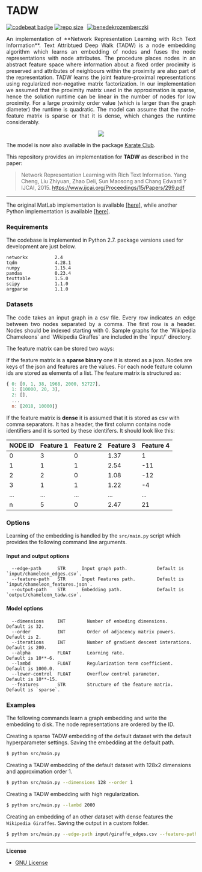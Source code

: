 TADW
============
[![codebeat badge](https://codebeat.co/badges/0ce9432b-8c6b-402d-9270-fbd5247106bf)](https://codebeat.co/projects/github-com-benedekrozemberczki-tadw-master) [![repo size](https://img.shields.io/github/repo-size/benedekrozemberczki/TADW.svg)](https://github.com/benedekrozemberczki/TADW/archive/master.zip)⠀[![benedekrozemberczki](https://img.shields.io/twitter/follow/benrozemberczki?style=social&logo=twitter)](https://twitter.com/intent/follow?screen_name=benrozemberczki)⠀⠀


<p align="justify">
An implementation of **Network Representation Learning with Rich Text Information**. Text Attribtued Deep Walk (TADW) is a node embedding algorithm which learns an embedding of nodes and fuses the node representations with node attributes. The procedure places nodes in an abstract feature space where information about a fixed order procimity is preserved and attributes of neighbours within the proximity are also part of the representation. TADW learns the joint feature-proximal representations using regularized non-negative matrix factorization. In our implementation we assumed that the proximity matrix used in the approximation is sparse, hence the solution runtime can be linear in the number of nodes for low proximity. For a large proximity order value (which is larger than the graph diameter) the runtime is quadratic. The model can assume that the node-feature matrix is sparse or that it is dense, which changes the runtime considerably. </p>
  
<div style="text-align:center"><img src ="fscnmf.png" ,width=720/></div>

The model is now also available in the package [Karate Club](https://github.com/benedekrozemberczki/karateclub).

This repository provides an implementation for **TADW** as described in the paper:
> Network Representation Learning with Rich Text Information.
> Yang Cheng, Liu Zhiyuan, Zhao Deli, Sun Maosong and Chang Edward Y
> IJCAI, 2015.
> https://www.ijcai.org/Proceedings/15/Papers/299.pdf

-------------------------------------

The original MatLab implementation is available [[here]](https://github.com/albertyang33/TADW), while another Python implementation is available [[here]](https://github.com/thunlp/OpenNE). 

### Requirements

The codebase is implemented in Python 2.7. package versions used for development are just below.
```
networkx          2.4
tqdm              4.28.1
numpy             1.15.4
pandas            0.23.4
texttable         1.5.0
scipy             1.1.0
argparse          1.1.0
```

### Datasets
<p align="justify">
The code takes an input graph in a csv file. Every row indicates an edge between two nodes separated by a comma. The first row is a header. Nodes should be indexed starting with 0. Sample graphs for the `Wikipedia Chameleons` and `Wikipedia Giraffes` are included in the  `input/` directory. </p>

The feature matrix can be stored two ways:

If the feature matrix is a **sparse binary** one it is stored as a json. Nodes are keys of the json and features are the values. For each node feature column ids are stored as elements of a list. The feature matrix is structured as:

```javascript
{ 0: [0, 1, 38, 1968, 2000, 52727],
  1: [10000, 20, 3],
  2: [],
  ...
  n: [2018, 10000]}
```
If the feature matrix is **dense** it is assumed that it is stored as csv with comma separators. It has a header, the first column contains node identifiers and it is sorted by these identifers. It should look like this:

| **NODE ID**| **Feature 1** | **Feature 2** | **Feature 3** | **Feature 4** |
| --- | --- | --- | --- |--- |
| 0 | 3 |0 |1.37 |1 |
| 1 | 1 |1 |2.54 |-11 |
| 2 | 2 |0 |1.08 |-12 |
| 3 | 1 |1 |1.22 |-4 |
| ... | ... |... |... |... |
| n | 5 |0 |2.47 |21 |

### Options

Learning of the embedding is handled by the `src/main.py` script which provides the following command line arguments.

#### Input and output options

```
  --edge-path      STR      Input graph path.           Default is `input/chameleon_edges.csv`.
  --feature-path   STR      Input Features path.        Default is `input/chameleon_features.json`.
  --output-path    STR      Embedding path.             Default is `output/chameleon_tadw.csv`.
```

#### Model options

```
  --dimensions     INT        Number of embeding dimensions.                     Default is 32.
  --order          INT        Order of adjacency matrix powers.                  Default is 2.
  --iterations     INT        Number of gradient descent interations.            Default is 200.
  --alpha          FLOAT      Learning rate.                                     Default is 10**-6.
  --lambd          FLOAT      Regularization term coefficient.                   Default is 1000.0.  
  --lower-control  FLOAT      Overflow control parameter.                        Default is 10**-15.
  --features       STR        Structure of the feature matrix.                   Default is `sparse`. 
```

### Examples

The following commands learn a graph embedding and write the embedding to disk. The node representations are ordered by the ID.

Creating a sparse TADW embedding of the default dataset with the default hyperparameter settings. Saving the embedding at the default path.

```sh
$ python src/main.py
```
Creating a TADW embedding of the default dataset with 128x2 dimensions and approximation order 1.

```sh
$ python src/main.py --dimensions 128 --order 1
```

Creating a TADW  embedding with high regularization.

```sh
$ python src/main.py --lambd 2000
```

Creating an embedding of an other dataset with dense features the `Wikipedia Giraffes`. Saving the output in a custom folder.

```sh
$ python src/main.py --edge-path input/giraffe_edges.csv --feature-path input/giraffe_features.csv --output-path output/giraffe_tadw.csv --features dense
```

--------------------------------------------------------------------------------

**License**

- [GNU License](https://github.com/benedekrozemberczki/TADW/blob/master/LICENSE)
